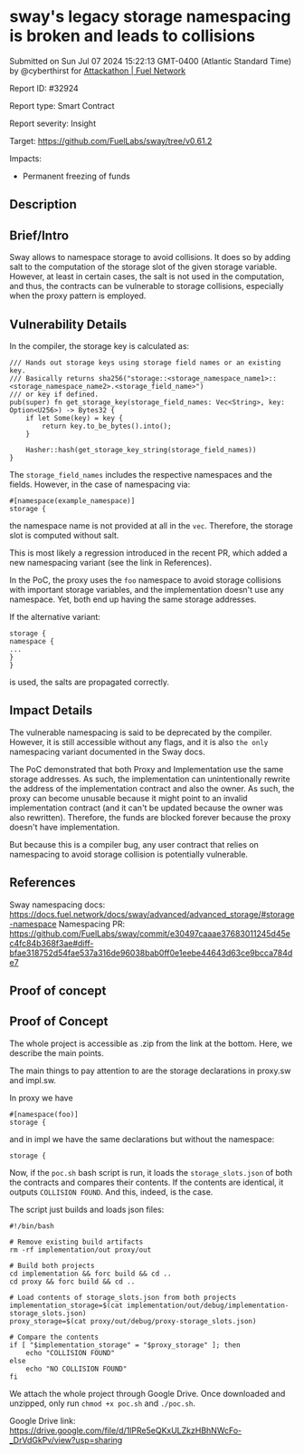 
# sway's legacy storage namespacing is broken and leads to collisions

Submitted on Sun Jul 07 2024 15:22:13 GMT-0400 (Atlantic Standard Time) by @cyberthirst for [Attackathon | Fuel Network](https://immunefi.com/bounty/fuel-network-attackathon/)

Report ID: #32924

Report type: Smart Contract

Report severity: Insight

Target: https://github.com/FuelLabs/sway/tree/v0.61.2

Impacts:
- Permanent freezing of funds

## Description
## Brief/Intro
Sway allows to namespace storage to avoid collisions. It does so by adding salt to the computation of the storage slot of the given storage variable. However, at least in certain cases, the salt is not used in the computation, and thus, the contracts can be vulnerable to storage collisions, especially when the proxy pattern is employed.

## Vulnerability Details
In the compiler, the storage key is calculated as:
```
/// Hands out storage keys using storage field names or an existing key.
/// Basically returns sha256("storage::<storage_namespace_name1>::<storage_namespace_name2>.<storage_field_name>")
/// or key if defined.
pub(super) fn get_storage_key(storage_field_names: Vec<String>, key: Option<U256>) -> Bytes32 {
    if let Some(key) = key {
        return key.to_be_bytes().into();
    }

    Hasher::hash(get_storage_key_string(storage_field_names))
}
```

The `storage_field_names` includes the respective namespaces and the fields. However, in the case of namespacing via:
```
#[namespace(example_namespace)]
storage {
```
the namespace name is not provided at all in the `vec`. Therefore, the storage slot is computed without salt.

This is most likely a regression introduced in the recent PR, which added a new namespacing variant (see the link in References).

In the PoC, the proxy uses the `foo` namespace to avoid storage collisions with important storage variables, and the implementation doesn't use any namespace. Yet, both end up having the same storage addresses.

If the alternative variant:
```
storage {
namespace {
...
}
}
```
is used, the salts are propagated correctly.

## Impact Details
The vulnerable namespacing is said to be deprecated by the compiler. However, it is still accessible without any flags, and it is also `the only` namespacing variant documented in the Sway docs.

The PoC demonstrated that both Proxy and Implementation use the same storage addresses. As such, the implementation can unintentionally rewrite the address of the implementation contract and also the owner. As such, the proxy can become unusable because it might point to an invalid implementation contract (and it can't be updated because the owner was also rewritten). Therefore, the funds are blocked forever because the proxy doesn't have implementation.

But because this is a compiler bug, any user contract that relies on namespacing to avoid storage collision is potentially vulnerable.

## References
Sway namespacing docs: https://docs.fuel.network/docs/sway/advanced/advanced_storage/#storage-namespace
Namespacing PR: https://github.com/FuelLabs/sway/commit/e30497caaae37683011245d45ec4fc84b368f3ae#diff-bfae318752d54fae537a316de96038bab0ff0e1eebe44643d63ce9bcca784de7
        
## Proof of concept
## Proof of Concept

The whole project is accessible as .zip from the link at the bottom. Here, we describe the main points.

The main things to pay attention to are the storage declarations in proxy.sw and impl.sw.

In proxy we have
```
#[namespace(foo)]
storage {
```
and in impl we have the same declarations but without the namespace:
```
storage {
```

Now, if the `poc.sh` bash script is run, it loads the `storage_slots.json` of both the contracts and compares their contents. If the contents are identical, it outputs `COLLISION FOUND`. And this, indeed, is the case.

The script just builds and loads json files:
```
#!/bin/bash

# Remove existing build artifacts
rm -rf implementation/out proxy/out

# Build both projects
cd implementation && forc build && cd ..
cd proxy && forc build && cd ..

# Load contents of storage_slots.json from both projects
implementation_storage=$(cat implementation/out/debug/implementation-storage_slots.json)
proxy_storage=$(cat proxy/out/debug/proxy-storage_slots.json)

# Compare the contents
if [ "$implementation_storage" = "$proxy_storage" ]; then
    echo "COLLISION FOUND"
else
    echo "NO COLLISION FOUND"
fi
```

We attach the whole project through Google Drive. Once downloaded and unzipped, only run `chmod +x poc.sh` and `./poc.sh`.

Google Drive link: https://drive.google.com/file/d/1lPRe5eQKxULZkzHBhNWcFo-_DrVdGkPv/view?usp=sharing